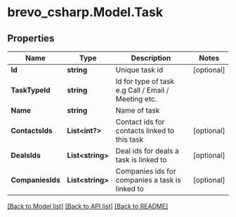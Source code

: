 # brevo_csharp.Model.Task
## Properties

Name | Type | Description | Notes
------------ | ------------- | ------------- | -------------
**Id** | **string** | Unique task id | [optional] 
**TaskTypeId** | **string** | Id for type of task e.g Call / Email / Meeting etc. | 
**Name** | **string** | Name of task | 
**ContactsIds** | **List&lt;int?&gt;** | Contact ids for contacts linked to this task | [optional] 
**DealsIds** | **List&lt;string&gt;** | Deal ids for deals a task is linked to | [optional] 
**CompaniesIds** | **List&lt;string&gt;** | Companies ids for companies a task is linked to | [optional] 

[[Back to Model list]](../README.md#documentation-for-models) [[Back to API list]](../README.md#documentation-for-api-endpoints) [[Back to README]](../README.md)

